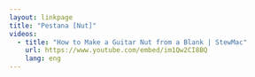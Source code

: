 ```yaml
---
layout: linkpage
title: "Pestana [Nut]"
videos:
  - title: "How to Make a Guitar Nut from a Blank | StewMac"
    url: https://www.youtube.com/embed/im1Qw2CI8BQ
    lang: eng
---
```

